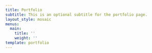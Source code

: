 ```yaml
---
title: Portfolio
subtitle: This is an optional subtitle for the portfolio page.
layout_style: mosaic
menus:
  main:
    title: ''
    weight: ''
template: portfolio
---
```

